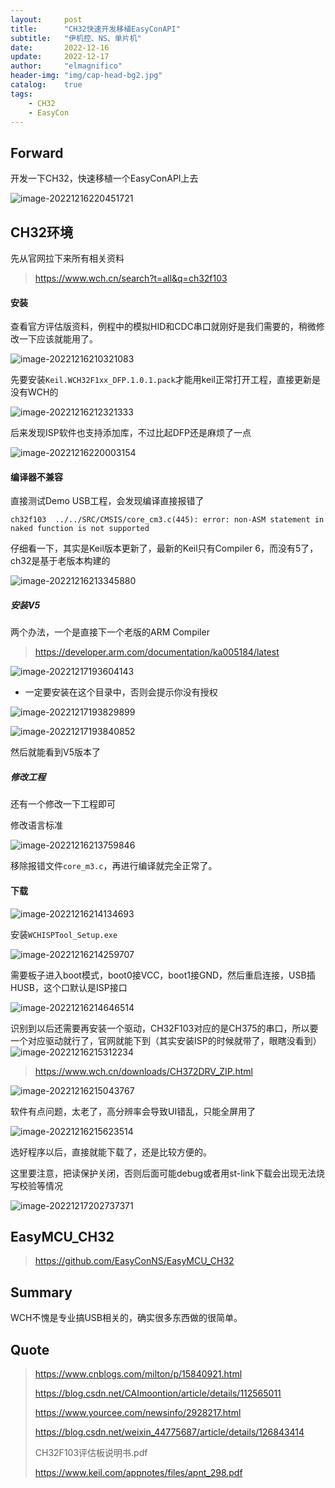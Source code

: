 ```yaml
---
layout:     post
title:      "CH32快速开发移植EasyConAPI"
subtitle:   "伊机控、NS、单片机"
date:       2022-12-16
update:     2022-12-17
author:     "elmagnifico"
header-img: "img/cap-head-bg2.jpg"
catalog:    true
tags:
    - CH32
    - EasyCon
---
```


## Forward

开发一下CH32，快速移植一个EasyConAPI上去

![image-20221216220451721](http://img.elmagnifico.tech:9514/static/upload/elmagnifico/202212162204792.png)



## CH32环境

先从官网拉下来所有相关资料

> https://www.wch.cn/search?t=all&q=ch32f103



#### 安装

查看官方评估版资料，例程中的模拟HID和CDC串口就刚好是我们需要的，稍微修改一下应该就能用了。

![image-20221216210321083](http://img.elmagnifico.tech:9514/static/upload/elmagnifico/202212162103160.png)

先要安装`Keil.WCH32F1xx_DFP.1.0.1.pack`才能用keil正常打开工程，直接更新是没有WCH的

![image-20221216212321333](http://img.elmagnifico.tech:9514/static/upload/elmagnifico/202212162123371.png)

后来发现ISP软件也支持添加库，不过比起DFP还是麻烦了一点

![image-20221216220003154](http://img.elmagnifico.tech:9514/static/upload/elmagnifico/202212162200181.png)



#### 编译器不兼容



直接测试Demo USB工程，会发现编译直接报错了

```
ch32f103  ../../SRC/CMSIS/core_cm3.c(445): error: non-ASM statement in naked function is not supported
```

仔细看一下，其实是Keil版本更新了，最新的Keil只有Compiler 6，而没有5了，ch32是基于老版本构建的

![image-20221216213345880](http://img.elmagnifico.tech:9514/static/upload/elmagnifico/202212162133914.png)

##### 安装V5

两个办法，一个是直接下一个老版的ARM Compiler

> https://developer.arm.com/documentation/ka005184/latest

![image-20221217193604143](http://img.elmagnifico.tech:9514/static/upload/elmagnifico/202212171936223.png)

- 一定要安装在这个目录中，否则会提示你没有授权

![image-20221217193829899](http://img.elmagnifico.tech:9514/static/upload/elmagnifico/202212171938943.png)

![image-20221217193840852](http://img.elmagnifico.tech:9514/static/upload/elmagnifico/202212171938882.png)

然后就能看到V5版本了



##### 修改工程

还有一个修改一下工程即可

修改语言标准

![image-20221216213759846](http://img.elmagnifico.tech:9514/static/upload/elmagnifico/202212162137878.png)

移除报错文件`core_m3.c`，再进行编译就完全正常了。



#### 下载

![image-20221216214134693](http://img.elmagnifico.tech:9514/static/upload/elmagnifico/202212162141737.png)

安装`WCHISPTool_Setup.exe`

![image-20221216214259707](http://img.elmagnifico.tech:9514/static/upload/elmagnifico/202212162142801.png)

需要板子进入boot模式，boot0接VCC，boot1接GND，然后重启连接，USB插HUSB，这个口默认是ISP接口

![image-20221216214646514](http://img.elmagnifico.tech:9514/static/upload/elmagnifico/202212162146538.png)

识别到以后还需要再安装一个驱动，CH32F103对应的是CH375的串口，所以要一个对应驱动就行了，官网就能下到（其实安装ISP的时候就带了，眼瞎没看到）![image-20221216215312234](http://img.elmagnifico.tech:9514/static/upload/elmagnifico/202212162153263.png)

> https://www.wch.cn/downloads/CH372DRV_ZIP.html

![image-20221216215043767](http://img.elmagnifico.tech:9514/static/upload/elmagnifico/202212162150793.png)

软件有点问题，太老了，高分辨率会导致UI错乱，只能全屏用了

![image-20221216215623514](http://img.elmagnifico.tech:9514/static/upload/elmagnifico/202212162156590.png)

选好程序以后，直接就能下载了，还是比较方便的。

这里要注意，把读保护关闭，否则后面可能debug或者用st-link下载会出现无法烧写校验等情况

![image-20221217202737371](http://img.elmagnifico.tech:9514/static/upload/elmagnifico/202212172027460.png)



## EasyMCU_CH32

> https://github.com/EasyConNS/EasyMCU_CH32



## Summary

WCH不愧是专业搞USB相关的，确实很多东西做的很简单。



## Quote

> https://www.cnblogs.com/milton/p/15840921.html
>
> https://blog.csdn.net/CAImoontion/article/details/112565011
>
> https://www.yourcee.com/newsinfo/2928217.html
>
> https://blog.csdn.net/weixin_44775687/article/details/126843414
>
> CH32F103评估板说明书.pdf
>
> https://www.keil.com/appnotes/files/apnt_298.pdf

